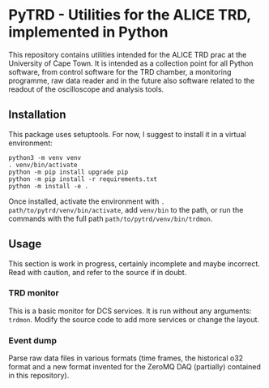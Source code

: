 
PyTRD - Utilities for the ALICE TRD, implemented in Python
==========================================================

This repository contains utilities intended for the ALICE TRD prac at the
University of Cape Town. It is intended as a collection point for all Python
software, from control software for the TRD chamber, a monitoring programme,
raw data reader and in the future also software related to the readout of the oscilloscope and analysis tools.


Installation
------------

This package uses setuptools. For now, I suggest to install it in a virtual environment:
```
python3 -m venv venv
. venv/bin/activate
python -m pip install upgrade pip
python -m pip install -r requirements.txt
python -m install -e .
```

Once installed, activate the environment with `. path/to/pytrd/venv/bin/activate`, add `venv/bin` to the path, or run the commands with the full path `path/to/pytrd/venv/bin/trdmon`.

Usage
-----

This section is work in progress, certainly incomplete and maybe incorrect. Read with caution, and refer to the source if in doubt.

### TRD monitor

This is a basic monitor for DCS services. It is run without any arguments: `trdmon`. Modify the source code to add more services or change the layout.

### Event dump

Parse raw data files in various formats (time frames, the historical o32 format and a new format invented for the ZeroMQ DAQ (partially) contained in this repository). 